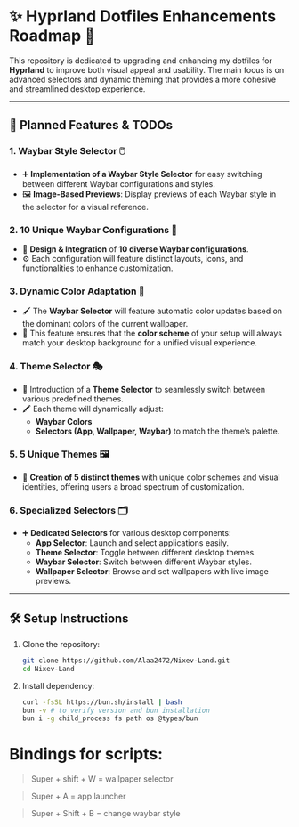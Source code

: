 # ✨ **Hyprland Dotfiles Enhancements Roadmap** 🚀

This repository is dedicated to upgrading and enhancing my dotfiles for **Hyprland** to improve both visual appeal and usability. The main focus is on advanced selectors and dynamic theming that provides a more cohesive and streamlined desktop experience.

---

## 📝 **Planned Features & TODOs**

### **1. Waybar Style Selector 🖱️**
- ➕ **Implementation of a Waybar Style Selector** for easy switching between different Waybar configurations and styles.
- 🖼️ **Image-Based Previews**: Display previews of each Waybar style in the selector for a visual reference.

### **2. 10 Unique Waybar Configurations 🎨**
- 🌟 **Design & Integration** of **10 diverse Waybar configurations**.
- ⚙️ Each configuration will feature distinct layouts, icons, and functionalities to enhance customization.

### **3. Dynamic Color Adaptation 🌈**
- 🖌️ The **Waybar Selector** will feature automatic color updates based on the dominant colors of the current wallpaper.
- 🔄 This feature ensures that the **color scheme** of your setup will always match your desktop background for a unified visual experience.

### **4. Theme Selector 🎭**
- 🧩 Introduction of a **Theme Selector** to seamlessly switch between various predefined themes.
- 🖍️ Each theme will dynamically adjust:
  - **Waybar Colors**
  - **Selectors (App, Wallpaper, Waybar)** to match the theme’s palette.

### **5. 5 Unique Themes 🖼️**
- 🎨 **Creation of 5 distinct themes** with unique color schemes and visual identities, offering users a broad spectrum of customization.

### **6. Specialized Selectors 🗂️**
- ➕ **Dedicated Selectors** for various desktop components:
  - **App Selector**: Launch and select applications easily.
  - **Theme Selector**: Toggle between different desktop themes.
  - **Waybar Selector**: Switch between different Waybar styles.
  - **Wallpaper Selector**: Browse and set wallpapers with live image previews.

---

## 🛠️ **Setup Instructions**

1. Clone the repository:
   ```bash
   git clone https://github.com/Alaa2472/Nixev-Land.git
   cd Nixev-Land

2. Install dependency:
   ```bash
   curl -fsSL https://bun.sh/install | bash
   bun -v # to verify version and bun installation
   bun i -g child_process fs path os @types/bun


# **Bindings for scripts:**
> Super + shift + W = wallpaper selector 

> Super + A = app launcher 

> Super + Shift + B = change waybar style